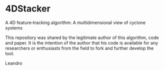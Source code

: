 # 4DStacker
A 4D feature‐tracking algorithm: A multidimensional view of cyclone systems

This repository was shared by the legitimate author of this algorithm, code and paper. It is the intention of the author that his code is available for any researchers or enthusiasts from the field to fork and further develop the tool.

Leandro
